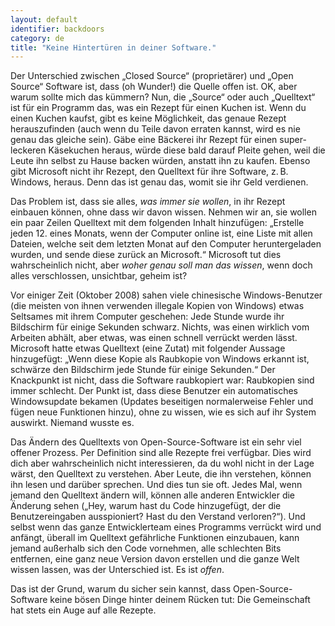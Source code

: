 ```yaml
---
layout: default
identifier: backdoors
category: de
title: "Keine Hintertüren in deiner Software."
---
```


Der Unterschied zwischen „Closed Source“ (proprietärer) und „Open Source“ Software ist, dass (oh Wunder!) die Quelle offen ist. OK, aber warum sollte mich das kümmern? Nun, die „Source“ oder auch „Quelltext“ ist für ein Programm das, was ein Rezept für einen Kuchen ist. Wenn du einen Kuchen kaufst, gibt es keine Möglichkeit, das genaue Rezept herauszufinden (auch wenn du Teile davon erraten kannst, wird es nie genau das gleiche sein). Gäbe eine Bäckerei ihr Rezept für einen super-leckeren Käsekuchen heraus, würde diese bald darauf Pleite gehen, weil die Leute ihn selbst zu Hause backen würden, anstatt ihn zu kaufen. Ebenso gibt Microsoft nicht ihr Rezept, den Quelltext für ihre Software, z.&#x202f;B. Windows, heraus. Denn das ist genau das, womit sie ihr Geld verdienen.

Das Problem ist, dass sie alles, <i>was immer sie wollen</i>, in ihr Rezept einbauen können, ohne dass wir davon wissen. Nehmen wir an, sie wollen ein paar Zeilen Quelltext mit dem folgenden Inhalt hinzufügen: „Erstelle jeden 12. eines Monats, wenn der Computer online ist, eine Liste mit allen Dateien, welche seit dem letzten Monat auf den Computer heruntergeladen wurden, und sende diese zurück an Microsoft.“ Microsoft tut dies wahrscheinlich nicht, aber <i>woher genau soll man das wissen</i>, wenn doch alles verschlossen, unsichtbar, geheim ist?

Vor einiger Zeit (Oktober 2008) sahen viele chinesische Windows-Benutzer (die meisten von ihnen verwenden illegale Kopien von Windows) etwas Seltsames mit ihrem Computer geschehen: Jede Stunde wurde ihr Bildschirm für einige Sekunden schwarz. Nichts, was einen wirklich vom Arbeiten abhält, aber etwas, was einen schnell verrückt werden lässt. Microsoft hatte etwas Quelltext (eine Zutat) mit folgender Aussage hinzugefügt: „Wenn diese Kopie als Raubkopie von Windows erkannt ist, schwärze den Bildschirm jede Stunde für einige Sekunden.“ Der Knackpunkt ist nicht, dass die Software raubkopiert war: Raubkopien sind immer schlecht. Der Punkt ist, dass diese Benutzer ein automatisches Windowsupdate bekamen (Updates beseitigen normalerweise Fehler und fügen neue Funktionen hinzu), ohne zu wissen, wie es sich auf ihr System auswirkt. Niemand wusste es.

Das Ändern des Quelltexts von Open-Source-Software ist ein sehr viel offener Prozess. Per Definition sind alle Rezepte frei verfügbar. Dies wird dich aber wahrscheinlich nicht interessieren, da du wohl nicht in der Lage wärst, den Quelltext zu verstehen. Aber Leute, die ihn verstehen, können ihn lesen und darüber sprechen. Und dies tun sie oft. Jedes Mal, wenn jemand den Quelltext ändern will, können alle anderen Entwickler die Änderung sehen („Hey, warum hast du Code hinzugefügt, der die Benutzereingaben ausspioniert? Hast du den Verstand verloren?“). Und selbst wenn das ganze Entwicklerteam eines Programms verrückt wird und anfängt, überall im Quelltext gefährliche Funktionen einzubauen, kann jemand außerhalb sich den Code vornehmen, alle schlechten Bits entfernen, eine ganz neue Version davon erstellen und die ganze Welt wissen lassen, was der Unterschied ist. Es ist <i>offen</i>.

Das ist der Grund, warum du sicher sein kannst, dass Open-Source-Software keine bösen Dinge hinter deinem Rücken tut: Die Gemeinschaft hat stets ein Auge auf alle Rezepte.




